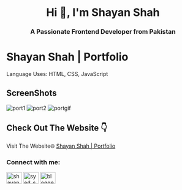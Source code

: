 <h1 align="center">Hi 👋, I'm Shayan Shah</h1>
<h3 align="center">A Passionate Frontend Developer from Pakistan</h3>


# Shayan Shah | Portfolio 
Language Uses: HTML, CSS, JavaScript
## ScreenShots
![port1](https://github.com/user-attachments/assets/de501912-b70f-4db7-9aa4-90921b93b1f2)
![port2](https://github.com/user-attachments/assets/d3e1f4ce-0373-4278-b6ab-bf02b7b440a3)
![portgif](https://github.com/user-attachments/assets/1570315e-d878-4957-ba09-f80cb9c00d7e)




## Check Out The Website 👇

Visit The Website🌐 [Shayan Shah | Portfolio ](https://shayanshahdeveloper.github.io/Shayan-Shah-Portfolio/)

<h3 align="left">Connect with me:</h3>
<p align="left">
<a href="https://linkedin.com/in/shayan-shah-b31439296" target="blank"><img align="center" src="https://raw.githubusercontent.com/rahuldkjain/github-profile-readme-generator/master/src/images/icons/Social/linked-in-alt.svg" alt="shayan-shah-b31439296" height="30" width="40" /></a>
<a href="https://instagram.com/syed_shanie" target="blank"><img align="center" src="https://raw.githubusercontent.com/rahuldkjain/github-profile-readme-generator/master/src/images/icons/Social/instagram.svg" alt="syed_shanie" height="30" width="40" /></a>
<a href="https://www.youtube.com/@shayanshahdev" target="blank"><img align="center" src="https://raw.githubusercontent.com/rahuldkjain/github-profile-readme-generator/master/src/images/icons/Social/youtube.svg" alt="bloggeravenue2691" height="30" width="40" /></a>
</p>
